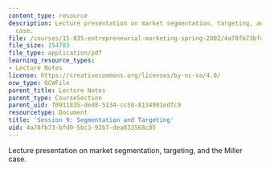```yaml
---
content_type: resource
description: Lecture presentation on market segmentation, targeting, and the Miller
  case.
file: /courses/15-835-entrepreneurial-marketing-spring-2002/4a78fb73bfd05bc392b7dea833568c85_session9.pdf
file_size: 154783
file_type: application/pdf
learning_resource_types:
- Lecture Notes
license: https://creativecommons.org/licenses/by-nc-sa/4.0/
ocw_type: OCWFile
parent_title: Lecture Notes
parent_type: CourseSection
parent_uid: f0911835-ded8-5134-cc58-8134901edfc9
resourcetype: Document
title: 'Session 9: Segmentation and Targeting'
uid: 4a78fb73-bfd0-5bc3-92b7-dea833568c85
---
```

Lecture presentation on market segmentation, targeting, and the Miller case.